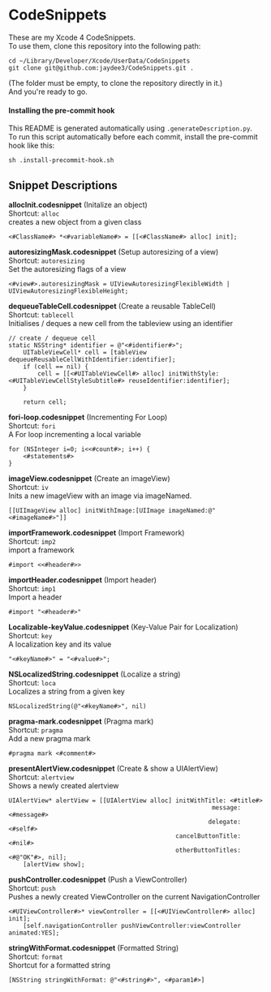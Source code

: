 # CodeSnippets

These are my Xcode 4 CodeSnippets.  
To use them, clone this repository into the following path:

    cd ~/Library/Developer/Xcode/UserData/CodeSnippets
    git clone git@github.com:jaydee3/CodeSnippets.git .

(The folder must be empty, to clone the repository directly in it.)  
And you're ready to go.

#### Installing the pre-commit hook  
This README is generated automatically using `.generateDescription.py`.  
To run this script automatically before each commit, install the pre-commit hook like this:

    sh .install-precommit-hook.sh

## Snippet Descriptions

**allocInit.codesnippet**  (Initalize an object)  
Shortcut: `alloc`  
creates a new object from a given class

    <#ClassName#> *<#variableName#> = [[<#ClassName#> alloc] init];

**autoresizingMask.codesnippet**  (Setup autoresizing of a view)  
Shortcut: `autoresizing`  
Set the autoresizing flags of a view

    <#view#>.autoresizingMask = UIViewAutoresizingFlexibleWidth | UIViewAutoresizingFlexibleHeight;

**dequeueTableCell.codesnippet**  (Create a reusable TableCell)  
Shortcut: `tablecell`  
Initialises / deques a new cell from the tableview using an identifier

    // create / dequeue cell
    static NSString* identifier = @"<#identifier#>";
        UITableViewCell* cell = [tableView dequeueReusableCellWithIdentifier:identifier];
        if (cell == nil) {
            cell = [[<#UITableViewCell#> alloc] initWithStyle:<#UITableViewCellStyleSubtitle#> reuseIdentifier:identifier];
        }
        
        return cell;

**fori-loop.codesnippet**  (Incrementing For Loop)  
Shortcut: `fori`  
A For loop incrementing a local variable

    for (NSInteger i=0; i<<#count#>; i++) {
        <#statements#>
    }

**imageView.codesnippet**  (Create an imageView)  
Shortcut: `iv`  
Inits a new imageView with an image via imageNamed.

    [[UIImageView alloc] initWithImage:[UIImage imageNamed:@"<#imageName#>"]]

**importFramework.codesnippet**  (Import Framework)  
Shortcut: `imp2`  
import a framework

    #import <<#header#>>

**importHeader.codesnippet**  (Import header)  
Shortcut: `imp1`  
Import a header

    #import "<#header#>"

**Localizable-keyValue.codesnippet**  (Key-Value Pair for Localization)  
Shortcut: `key`  
A localization key and its value

    "<#keyName#>" = "<#value#>";

**NSLocalizedString.codesnippet**  (Localize a string)  
Shortcut: `loca`  
Localizes a string from a given key

    NSLocalizedString(@"<#keyName#>", nil)

**pragma-mark.codesnippet**  (Pragma mark)  
Shortcut: `pragma`  
Add a new pragma mark

    #pragma mark <#comment#>

**presentAlertView.codesnippet**  (Create & show a UIAlertView)  
Shortcut: `alertview`  
Shows a newly created alertview

    UIAlertView* alertView = [[UIAlertView alloc] initWithTitle: <#title#>
                                                            message: <#message#>
                                                           delegate: <#self#>
                                                  cancelButtonTitle: <#nil#>
                                                  otherButtonTitles: <#@"OK"#>, nil];
        [alertView show];

**pushController.codesnippet**  (Push a ViewController)  
Shortcut: `push`  
Pushes a newly created ViewController on the current NavigationController

    <#UIViewController#>* viewController = [[<#UIViewController#> alloc] init];
        [self.navigationController pushViewController:viewController animated:YES];

**stringWithFormat.codesnippet**  (Formatted String)  
Shortcut: `format`  
Shortcut for a formatted string

    [NSString stringWithFormat: @"<#string#>", <#param1#>]

